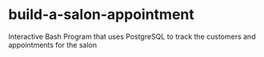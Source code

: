 # build-a-salon-appointment
Interactive Bash Program that uses PostgreSQL to track the customers and appointments for the salon
